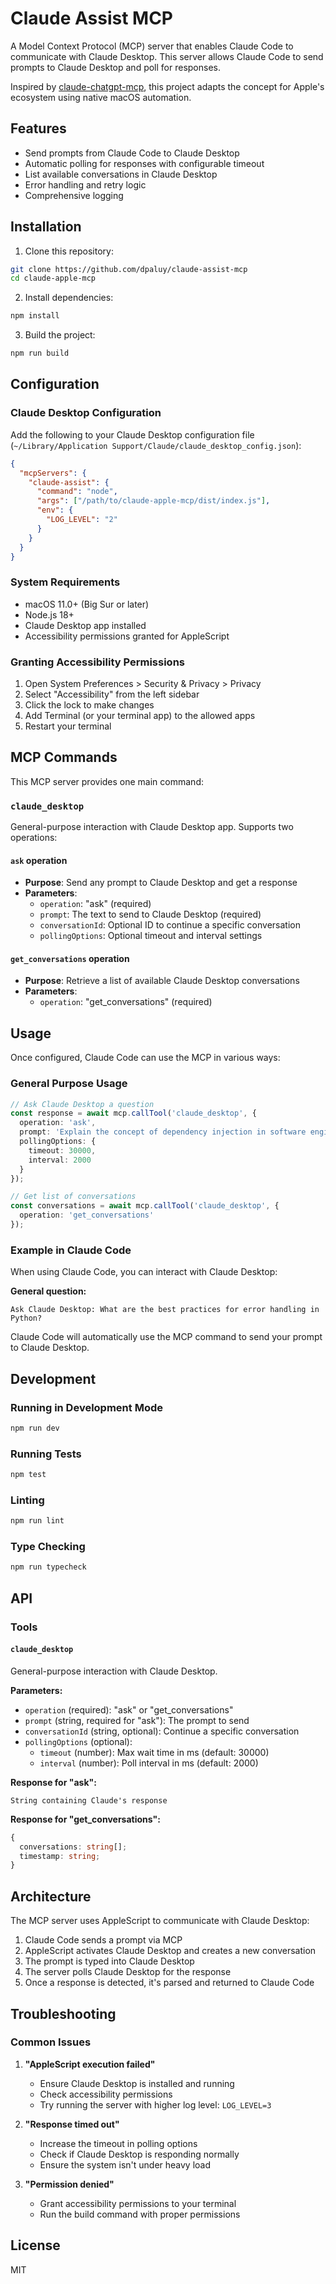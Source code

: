 # Claude Assist MCP

A Model Context Protocol (MCP) server that enables Claude Code to communicate with Claude Desktop. This server allows Claude Code to send prompts to Claude Desktop and poll for responses.

Inspired by [claude-chatgpt-mcp](https://github.com/syedazharmbnr1/claude-chatgpt-mcp), this project adapts the concept for Apple's ecosystem using native macOS automation.

## Features

- Send prompts from Claude Code to Claude Desktop
- Automatic polling for responses with configurable timeout
- List available conversations in Claude Desktop
- Error handling and retry logic
- Comprehensive logging

## Installation

1. Clone this repository:
```bash
git clone https://github.com/dpaluy/claude-assist-mcp
cd claude-apple-mcp
```

2. Install dependencies:
```bash
npm install
```

3. Build the project:
```bash
npm run build
```

## Configuration

### Claude Desktop Configuration

Add the following to your Claude Desktop configuration file (`~/Library/Application Support/Claude/claude_desktop_config.json`):

```json
{
  "mcpServers": {
    "claude-assist": {
      "command": "node",
      "args": ["/path/to/claude-apple-mcp/dist/index.js"],
      "env": {
        "LOG_LEVEL": "2"
      }
    }
  }
}
```

### System Requirements

- macOS 11.0+ (Big Sur or later)
- Node.js 18+
- Claude Desktop app installed
- Accessibility permissions granted for AppleScript

### Granting Accessibility Permissions

1. Open System Preferences > Security & Privacy > Privacy
2. Select "Accessibility" from the left sidebar
3. Click the lock to make changes
4. Add Terminal (or your terminal app) to the allowed apps
5. Restart your terminal

## MCP Commands

This MCP server provides one main command:

### `claude_desktop`
General-purpose interaction with Claude Desktop app. Supports two operations:

#### `ask` operation
- **Purpose**: Send any prompt to Claude Desktop and get a response
- **Parameters**:
  - `operation`: "ask" (required)
  - `prompt`: The text to send to Claude Desktop (required)
  - `conversationId`: Optional ID to continue a specific conversation
  - `pollingOptions`: Optional timeout and interval settings

#### `get_conversations` operation
- **Purpose**: Retrieve a list of available Claude Desktop conversations
- **Parameters**:
  - `operation`: "get_conversations" (required)


## Usage

Once configured, Claude Code can use the MCP in various ways:

### General Purpose Usage

```typescript
// Ask Claude Desktop a question
const response = await mcp.callTool('claude_desktop', {
  operation: 'ask',
  prompt: 'Explain the concept of dependency injection in software engineering',
  pollingOptions: {
    timeout: 30000,
    interval: 2000
  }
});

// Get list of conversations
const conversations = await mcp.callTool('claude_desktop', {
  operation: 'get_conversations'
});
```

### Example in Claude Code

When using Claude Code, you can interact with Claude Desktop:

**General question:**
```
Ask Claude Desktop: What are the best practices for error handling in Python?
```

Claude Code will automatically use the MCP command to send your prompt to Claude Desktop.

## Development

### Running in Development Mode

```bash
npm run dev
```

### Running Tests

```bash
npm test
```

### Linting

```bash
npm run lint
```

### Type Checking

```bash
npm run typecheck
```

## API

### Tools

#### `claude_desktop`

General-purpose interaction with Claude Desktop.

**Parameters:**

- `operation` (required): "ask" or "get_conversations"
- `prompt` (string, required for "ask"): The prompt to send
- `conversationId` (string, optional): Continue a specific conversation
- `pollingOptions` (optional):
  - `timeout` (number): Max wait time in ms (default: 30000)
  - `interval` (number): Poll interval in ms (default: 2000)

**Response for "ask":**
```
String containing Claude's response
```

**Response for "get_conversations":**
```typescript
{
  conversations: string[];
  timestamp: string;
}
```

## Architecture

The MCP server uses AppleScript to communicate with Claude Desktop:

1. Claude Code sends a prompt via MCP
2. AppleScript activates Claude Desktop and creates a new conversation
3. The prompt is typed into Claude Desktop
4. The server polls Claude Desktop for the response
5. Once a response is detected, it's parsed and returned to Claude Code

## Troubleshooting

### Common Issues

1. **"AppleScript execution failed"**
   - Ensure Claude Desktop is installed and running
   - Check accessibility permissions
   - Try running the server with higher log level: `LOG_LEVEL=3`

2. **"Response timed out"**
   - Increase the timeout in polling options
   - Check if Claude Desktop is responding normally
   - Ensure the system isn't under heavy load

3. **"Permission denied"**
   - Grant accessibility permissions to your terminal
   - Run the build command with proper permissions

## License

MIT
